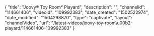 {
    "title": "Joovy&reg; Toy Room&sup2; Playard",
    "description": "",
    "channelid": "114661406",
    "videoid": "109992383",
    "date_created": "1502522974",
    "date_modified": "1504298870",
    "type": "captivate",
    "layout": "channelVideo",
    "url": "\/latest-videos\/joovy-toy-room\u00b2-playard\/114661406-109992383"
}
